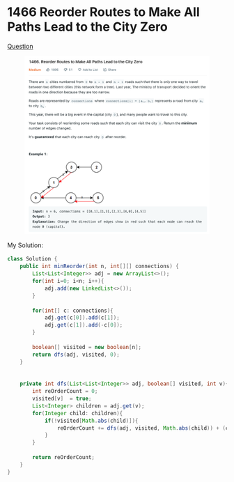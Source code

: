 # 1466 Reorder Routes to Make All Paths Lead to the City Zero

[Question](https://leetcode.com/problems/reorder-routes-to-make-all-paths-lead-to-the-city-zero/)

<figure><img src="../.gitbook/assets/image (1) (2) (3) (2).png" alt=""><figcaption></figcaption></figure>



My Solution:

```java
class Solution {
    public int minReorder(int n, int[][] connections) {
        List<List<Integer>> adj = new ArrayList<>();
        for(int i=0; i<n; i++){
            adj.add(new LinkedList<>());
        }
        
        for(int[] c: connections){
            adj.get(c[0]).add(c[1]);
            adj.get(c[1]).add(-c[0]);
        }
        
        boolean[] visited = new boolean[n];
        return dfs(adj, visited, 0);
    }
    
    
    private int dfs(List<List<Integer>> adj, boolean[] visited, int v){
        int reOrderCount = 0;
        visited[v]  = true;
        List<Integer> children = adj.get(v);
        for(Integer child: children){
            if(!visited[Math.abs(child)]){
                reOrderCount += dfs(adj, visited, Math.abs(child)) + (child > 0 ? 1:0);
            }
        }
        
        return reOrderCount;
    }
}
```
